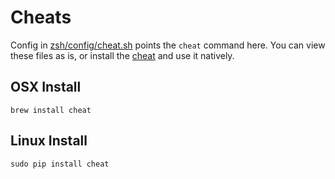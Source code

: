 # Cheats

Config in [zsh/config/cheat.sh](../zsh/config) points the `cheat` command here.
You can view these files as is, or install the
[cheat](https://github.com/chrisallenlane/cheat) and use it natively.

## OSX Install

`brew install cheat`

## Linux Install

`sudo pip install cheat`
